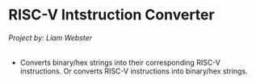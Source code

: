 RISC-V Intstruction Converter
===
###### Project by: Liam Webster
 * Converts binary/hex strings into their corresponding RISC-V instructions. Or converts RISC-V instructions into binary/hex strings. 